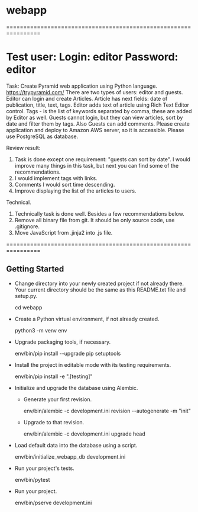 # webapp
================================================================

Test user:
Login:      editor
Password:   editor
================================================================

Task:
Create Pyramid web application using Python language.
https://trypyramid.com/
There are two types of users: editor and guests.
Editor can login and create Articles. 
Article has next fields: date of publication, title, text, tags. Editor adds text of article using Rich Text Editor control. 
Tags - is the list of keywords separated by comma, these are added by Editor as well.
Guests cannot login, but they can view articles, sort by date and filter them by tags. 
Also Guests can add comments.
Please create application and deploy to Amazon AWS server, so it is accessible. 
Please use PostgreSQL as database.

Review result:
1. Task is done except one requirement: "guests can sort by date". I would improve many things in this task, but next you can find some of the recommendations.
2. I would implement tags with links.
3. Comments I would sort time descending.
4. Improve displaying the list of the articles to users.

Technical.
1. Technically task is done well. Besides a few recommendations below.
2. Remove all binary file from git. It should be only source code, use .gitignore.
3. Move JavaScript from .jinja2 into .js file.

================================================================

Getting Started
---------------
- Change directory into your newly created project if not already there. Your
  current directory should be the same as this README.txt file and setup.py.

    cd webapp

- Create a Python virtual environment, if not already created.

    python3 -m venv env

- Upgrade packaging tools, if necessary.

    env/bin/pip install --upgrade pip setuptools

- Install the project in editable mode with its testing requirements.

    env/bin/pip install -e ".[testing]"

- Initialize and upgrade the database using Alembic.

    - Generate your first revision.

        env/bin/alembic -c development.ini revision --autogenerate -m "init"

    - Upgrade to that revision.

        env/bin/alembic -c development.ini upgrade head

- Load default data into the database using a script.

    env/bin/initialize_webapp_db development.ini

- Run your project's tests.

    env/bin/pytest

- Run your project.

    env/bin/pserve development.ini
